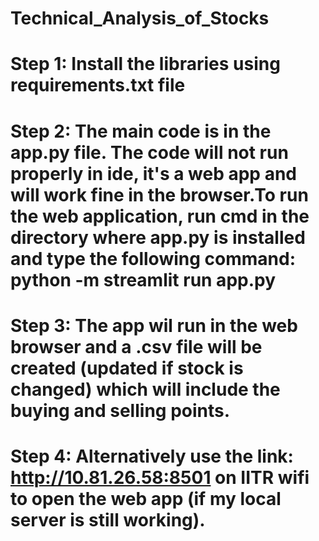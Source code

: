 # Technical_Analysis_of_Stocks

# Step 1: Install the libraries using requirements.txt file

# Step 2: The main code is in the app.py file. The code will not run properly in ide, it's a web app and will work fine in the browser.To run the web application, run cmd in the directory where app.py is installed and type the following command: python -m streamlit run app.py

# Step 3: The app wil run in the web browser and a .csv file will be created (updated if stock is changed) which will include the buying and selling points.

# Step 4: Alternatively use the link:  http://10.81.26.58:8501 on IITR wifi to open the web app (if my local server is still working).
